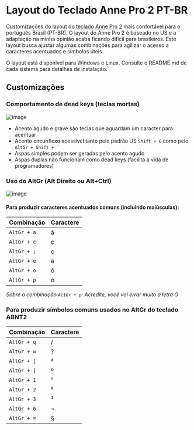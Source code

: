 # Layout do Teclado Anne Pro 2 PT-BR

Customizações do layout do [teclado Anne Pro 2](https://www.annepro.net/) mais confortável para o português Brasil (PT-BR). O layout do Anne Pro 2 é baseado no US e a adaptação na minha opinião acaba ficando difícil para brasileiros. Este layout busca ajustar algumas combinações para agilizar o acesso a caracteres acentuados e símbolos úteis.

O layout está disponível para Windows e Linux. Consulte o README.md de cada sistema para detalhes de instalação.

## Customizações

### Comportamento de dead keys (teclas mortas)

![image](https://user-images.githubusercontent.com/4236481/161198108-0836711b-2ab5-41aa-8ebb-103f00fea739.png)

- Acento agudo e grave são teclas que aguardam um caracter para acentuar
- Acento circunflexo acessível tanto pelo padrão US `Shift + 6` como pelo `AltGr + Shift + ´`
- Aspas simples podem ser geradas pelo acento agudo
- Aspas duplas não funcionam como dead keys (facilita a vida de programadores)

### Uso do AltGr (Alt Direito ou Alt+Ctrl)

![image](https://user-images.githubusercontent.com/4236481/161197352-70b1ec3f-418f-42c6-a136-b35552ae14b0.png)

#### Para produzir caracteres acentuados comuns (incluindo maiúsculas):

| Combinação | Caractere |
|------------|-----------|
| `AltGr + a`  |     ã     |
| `AltGr + c`  |     ç     |
| `AltGr + ;`  |     ç     |
| `AltGr + e`  |     ê     |
| `AltGr + o`  |     õ     |
| `AltGr + p`  |     õ     |

_Sobre a combinação `AltGr + p`: Acredite, você vai errar muito a letra O_

### Para produzir símbolos comuns usados no AltGr do teclado ABNT2

| Combinação | Caractere |
|------------|-----------|
| `AltGr + q`  |     /     |
| `AltGr + w`  |     ?     |
| `AltGr + [`  |     ª     |
| `AltGr + ]`  |     º     |
| `AltGr + 1`  |     ¹     |
| `AltGr + 2`  |     ²     |
| `AltGr + 3`  |     ³     |
| `AltGr + 6`  |     ¬     |
| `AltGr + =`  |     §     |



